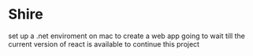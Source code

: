 # Shire
set up a .net enviroment on mac to create a web app 
going to wait till the current version of react is available to continue this project 
